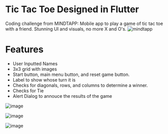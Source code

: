 # Tic Tac Toe Designed in Flutter
Coding challenge from MINDTAPP: Mobile app to play a game of tic tac toe with a friend. Stunning UI and visuals, no more X and O's. 
![mindtapp](https://user-images.githubusercontent.com/83481452/233810568-62af44af-16b0-4d01-adbf-7b558ec6d925.png)

# Features
- User Inputted Names
- 3x3 grid with images
- Start button, main menu button, and reset game button.
- Label to show whose turn it is
- Checks for diagonals, rows, and columns to determine a winner.
- Checks for Tie
- Alert Dialog to annouce the results of the game


![image](https://user-images.githubusercontent.com/83481452/233810133-42993cf5-eef6-4b7e-86f0-2e456512dc5c.png)

![image](https://user-images.githubusercontent.com/83481452/233809496-c068006e-e014-40f0-9926-5f134a5c9027.png)

![image](https://user-images.githubusercontent.com/83481452/233809617-80bd71e0-b077-4eaf-9e3d-a1143866cc89.png)

